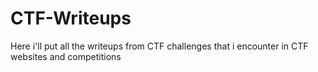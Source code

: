 # CTF-Writeups
Here i'll put all the writeups from CTF challenges that i encounter in CTF websites and competitions 

